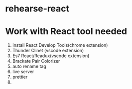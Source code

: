 # rehearse-react
# Work with React tool needed
1. install React Develop Tools(chrome extension)
2. Thunder Clinet (vscode extension)
3. Es7 React/Readux(vscode extension)
4. Brackate Pair Colorizer
5. auto rename tag
6. live server
7. prettier
8. 
